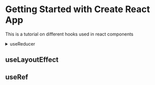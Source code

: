 # Getting Started with Create React App

This is a tutorial on different hooks used in react components


<details><summary>useReducer</summary>
<p>


Use this hooks when you have to manage the state of a component and the state is a complex state.
If uses reducer, dispatch and actions to maintain and update the state.

#### useReducer takes two parameters one is reducer function and other is the state .
eg
``` const [state, dispatch] = useReducer(reducer,{initialState}); ```

#### reducer is a function that takes two arguments : action,state.
eg.
```
const reducer = (state,action) => {

switch (action.type) {
case 'INCREMENT':
return { ...state,count: state.count + 1 };
case 'DECREMENT':
return { ...state,count: state.count - 1 };
case 'COLOR':
return { ...state,color: !state.color };
case 'USER_INPUT':
return { ...state,input: action.payload };

    default:
      throw new Error();

}
}
```

#### Dispatch is used to dispatch an action to the reducer.
eg.
```
<input
type="text"
value={state.input}
placeholder="Random input"
onChange={ e => dispatch({type: ACTION.USER_INPUT , payload : e.target.value})}
/>
```
</p>
</details>    
    
    

## useLayoutEffect

## useRef
